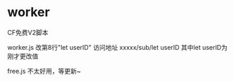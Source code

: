 # worker
CF免费V2脚本

worker.js   改第8行"let userID"
访问地址 xxxxx/sub/let userID   其中let userID为刚才更改值

free.js 不太好用，等更新~

